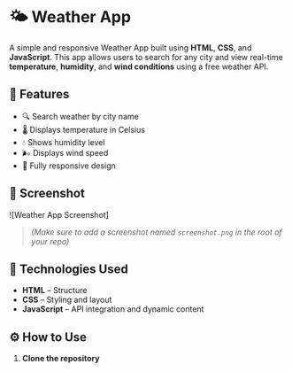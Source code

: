 # 🌤️ Weather App

A simple and responsive Weather App built using **HTML**, **CSS**, and **JavaScript**. This app allows users to search for any city and view real-time **temperature**, **humidity**, and **wind conditions** using a free weather API.

## 🚀 Features

- 🔍 Search weather by city name
- 🌡️ Displays temperature in Celsius
- 💧 Shows humidity level
- 🌬️ Displays wind speed
- 📱 Fully responsive design

## 📸 Screenshot

![Weather App Screenshot]

> *(Make sure to add a screenshot named `screenshot.png` in the root of your repo)*

## 🔧 Technologies Used

- **HTML** – Structure
- **CSS** – Styling and layout
- **JavaScript** – API integration and dynamic content


## ⚙️ How to Use

1. **Clone the repository**

  
